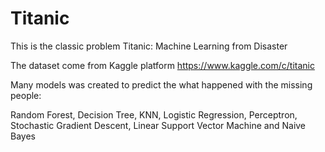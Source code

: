 # Titanic

This is the classic problem Titanic: Machine Learning from Disaster

The dataset come from Kaggle platform
https://www.kaggle.com/c/titanic


Many models was created to predict the what happened with the missing people:

Random Forest,
Decision Tree,
KNN,
Logistic Regression,
Perceptron,
Stochastic Gradient Descent,
Linear Support Vector Machine and
Naive Bayes
